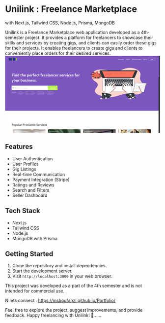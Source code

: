 # Unilink : Freelance Marketplace
with Next.js, Tailwind CSS, Node.js, Prisma, MongoDB

Unilink is a Freelance Marketplace web application developed as a 4th-semester project. It provides a platform for freelancers to showcase their skills and services by creating gigs, and clients can easily order these gigs for their projects. It enables freelancers to create gigs and clients to conveniently place orders for their desired services.
![Unilink Screenshot](unilink.png)

## Features

- User Authentication
- User Profiles
- Gig Listings
- Real-time Communication
- Payment Integration (Stripe)
- Ratings and Reviews
- Search and Filters
- Seller Dashboard

## Tech Stack

- Next.js
- Tailwind CSS
- Node.js
- MongoDB with Prisma

## Getting Started

1. Clone the repository and install dependencies.
2. Start the development server.
3. Visit `http://localhost:3000` in your web browser.


This project was developed as a part of the 4th semester and is not intended for commercial use.

N lets connect : https://msboufanzi.github.io/Portfolio/

Feel free to explore the project, suggest improvements, and provide feedback. Happy freelancing with Unilink! 🚀
.....
